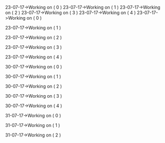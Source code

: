23-07-17->Working on ( 0 ) 
23-07-17->Working on ( 1 ) 
23-07-17->Working on ( 2 ) 
23-07-17->Working on ( 3 ) 
23-07-17->Working on ( 4 ) 
23-07-17->Working on ( 0 ) 

23-07-17->Working on ( 1 ) 

23-07-17->Working on ( 2 ) 

23-07-17->Working on ( 3 ) 

23-07-17->Working on ( 4 ) 

30-07-17->Working on ( 0 ) 

30-07-17->Working on ( 1 ) 

30-07-17->Working on ( 2 ) 

30-07-17->Working on ( 3 ) 

30-07-17->Working on ( 4 ) 

31-07-17->Working on ( 0 ) 

31-07-17->Working on ( 1 ) 

31-07-17->Working on ( 2 ) 

